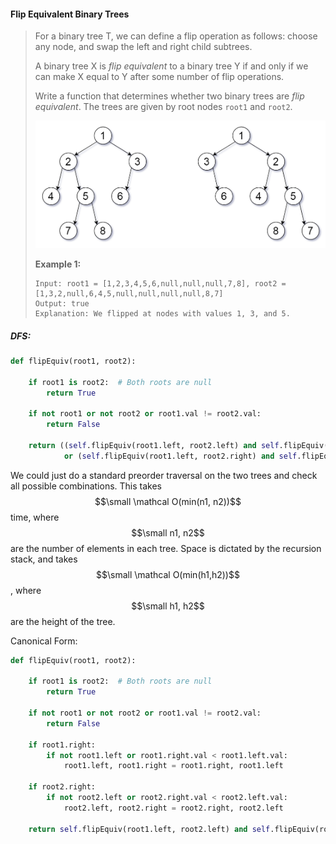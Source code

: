 #### Flip Equivalent Binary Trees

> For a binary tree T, we can define a flip operation as follows: choose any node, and swap the left and right child subtrees.
>
> A binary tree X is _flip equivalent_ to a binary tree Y if and only if we can make X equal to Y after some number of flip operations.
>
> Write a function that determines whether two binary trees are _flip equivalent_.  The trees are given by root nodes `root1` and `root2`.
>
> ![](/assets/flip_equiv.png)
>
> **Example 1:**
>
> ```
> Input: root1 = [1,2,3,4,5,6,null,null,null,7,8], root2 = [1,3,2,null,6,4,5,null,null,null,null,8,7]
> Output: true
> Explanation: We flipped at nodes with values 1, 3, and 5.
> ```

##### DFS:

```py
def flipEquiv(root1, root2):

    if root1 is root2:  # Both roots are null
        return True

    if not root1 or not root2 or root1.val != root2.val:
        return False

    return ((self.flipEquiv(root1.left, root2.left) and self.flipEquiv(root1.right, root2.right)) 
            or (self.flipEquiv(root1.left, root2.right) and self.flipEquiv(root1.right, root2.left)))
```

We could just do a standard preorder traversal on the two trees and check all possible combinations. This takes $$\small \mathcal O(min(n1, n2))$$ time, where $$\small n1, n2$$ are the number of elements in each tree. Space is dictated by the recursion stack, and takes $$\small \mathcal O(min(h1,h2))$$, where $$\small h1, h2$$ are the height of the tree. 

Canonical Form:

```py
def flipEquiv(root1, root2):

    if root1 is root2:  # Both roots are null
        return True

    if not root1 or not root2 or root1.val != root2.val:
        return False

    if root1.right:
        if not root1.left or root1.right.val < root1.left.val:
            root1.left, root1.right = root1.right, root1.left

    if root2.right:
        if not root2.left or root2.right.val < root2.left.val:
            root2.left, root2.right = root2.right, root2.left        

    return self.flipEquiv(root1.left, root2.left) and self.flipEquiv(root1.right, root2.right)   
```



